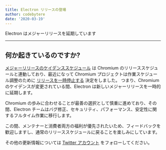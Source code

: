 ```yaml
---
title: Electron リリースの登場
author: codebytere
date: '2020-03-19'
---
```


Electron はメジャーリリースを延期しています

---

## 何か起きているのですか?

[メジャーリリースのケイデンススケジュール](https://www.electronjs.org/blog/12-week-cadence) は Chromium のリリーススケジュールと連動しており、最近になって Chromium プロジェクトは作業スケジュール調整のために [リリースを一時停止する](https://blog.chromium.org/2020/03/upcoming-chrome-releases.html) 決定をしました。 つまり、Chromium のケイデンスが変更されている間、Electron は新しいメジャーリリースを一時的に延期します。

Chromium の歩みに合わせることが最善の選択として慎重に進めており、その間、Electron チームはバグ修正、セキュリティ、パフォーマンス、安定性に関するフルタイム作業に移行します。

この間、メンテナーと消費者両方の福利が優先されたいため、フィードバックを歓迎しますし、通常のリリーススケジュールに戻ることを楽しみにしています。

その他の更新情報については [Twitter アカウント](https://twitter.com/electronjs) をフォローしてください。